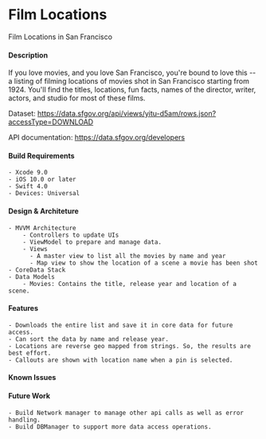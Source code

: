 # Film Locations
Film Locations in San Francisco

#### Description

If you love movies, and you love San Francisco, you're bound to love this -- a listing of filming locations of movies shot in San Francisco starting from 1924. You'll find the titles, locations, fun facts, names of the director, writer, actors, and studio for most of these films.

Dataset:    https://data.sfgov.org/api/views/yitu-d5am/rows.json?accessType=DOWNLOAD

API documentation:  https://data.sfgov.org/developers

#### Build Requirements

    - Xcode 9.0
    - iOS 10.0 or later
    - Swift 4.0
    - Devices: Universal

#### Design & Architeture
    - MVVM Architecture
    	- Controllers to update UIs
    	- ViewModel to prepare and manage data.
    	- Views
          - A master view to list all the movies by name and year
          - Map view to show the location of a scene a movie has been shot
    - CoreData Stack
    - Data Models
        - Movies: Contains the title, release year and location of a scene.
        
#### Features

    - Downloads the entire list and save it in core data for future access.
    - Can sort the data by name and release year.
    - Locations are reverse geo mapped from strings. So, the results are best effort.
    - Callouts are shown with location name when a pin is selected.
    
#### Known Issues

    
#### Future Work

    - Build Network manager to manage other api calls as well as error handling.
    - Build DBManager to support more data access operations.
